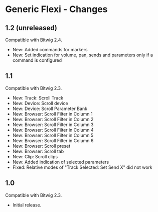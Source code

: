 # Generic Flexi - Changes

## 1.2 (unreleased)

Compatible with Bitwig 2.4.

* New: Added commands for markers
* New: Set indication for volume, pan, sends and parameters only if a command is configured


## 1.1

Compatible with Bitwig 2.3.

* New: Track: Scroll Track
* New: Device: Scroll device
* New: Device: Scroll Parameter Bank
* New: Browser: Scroll Filter in Column 1
* New: Browser: Scroll Filter in Column 2
* New: Browser: Scroll Filter in Column 3
* New: Browser: Scroll Filter in Column 4
* New: Browser: Scroll Filter in Column 5
* New: Browser: Scroll Filter in Column 6
* New: Browser: Scroll preset
* New: Browser: Scroll tab
* New: Clip: Scroll clips
* New: Added indication of selected parameters
* Fixed: Relative modes of "Track Selected: Set Send X" did not work

## 1.0

Compatible with Bitwig 2.3.

* Initial release.
